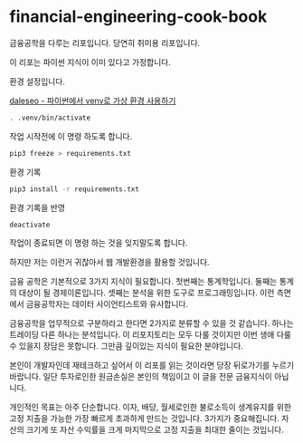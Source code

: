 # financial-engineering-cook-book

금융공학을 다루는 리포입니다. 당연히 취미용 리포입니다.

이 리포는 파이썬 지식이 이미 있다고 가정합니다.

환경 설정입니다.

[daleseo - 파이썬에서 venv로 가상 환경 사용하기](https://www.daleseo.com/python-venv/)

```sh
. .venv/bin/activate
```

작업 시작전에 이 명령 하도록 합니다.

```sh
pip3 freeze > requirements.txt
```

환경 기록

```sh
pip3 install -r requirements.txt
```

환경 기록을 반영

```sh
deactivate
```

작업이 종료되면 이 명령 하는 것을 잊지말도록 합니다.

하지만 저는 이런거 귀찮아서 웹 개발환경을 활용할 것입니다.

금융 공학은 기본적으로 3가지 지식이 필요합니다. 첫번째는 통계학입니다. 둘째는 통계의 대상이 될 경제이론입니다. 셋째는 분석을 위한 도구로 프로그래밍입니다. 이런 측면에서 금융공학자는 데이터 사이언티스트와 유사합니다.

금융공학을 업무적으로 구분하라고 한다면 2가지로 분류할 수 있을 것 같습니다. 하나는 트레이딩 다른 하나는 분석입니다. 이 리포지토리는 모두 다룰 것이지만 이번 생애 다룰 수 있을지 장담은 못합니다. 그만큼 깊이있는 지식이 필요한 분야입니다.

본인이 개발자인데 재테크하고 싶어서 이 리포를 읽는 것이라면 당장 뒤로가기를 누르기바랍니다. 일단 투자로인한 원금손실은 본인의 책임이고 이 글을 전문 금융지식이 아닙니다.

개인적인 목표는 아주 단순합니다. 이자, 배당, 월세로인한 불로소득이 생계유지를 위한 고정 지출을 가능한 가장 빠르게 초과하게 만드는 것입니다. 3가지가 중요해집니다. 자산의 크기게 또 자산 수익률을 크게 마지막으로 고정 지출을 최대한 줄이는 것입니다.
